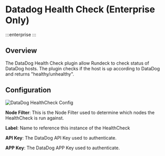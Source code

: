 # Datadog Health Check (Enterprise Only)

:::enterprise
:::
## Overview

The DataDog Health Check plugin allow Rundeck to check status of DataDog hosts. The plugin checks if the host is up according to DataDog and returns "healthy/unhealthy".

## Configuration

![DataDog HealthCheck Config](@assets/img/healthcheck-datadog-config.png)

**Node Filter**: This is the Node Filter used to determine which nodes the HealthCheck is run against.

**Label**: Name to reference this instance of the HealthCheck

**API Key**: The DataDog API Key used to authenticate.

**APP Key**: The DataDog APP Key used to authenticate.
